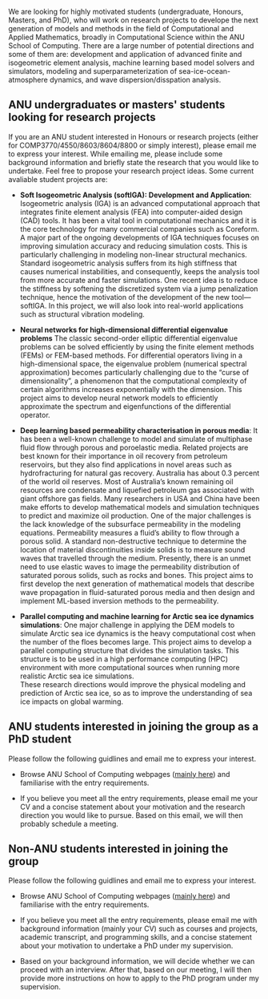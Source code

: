 We are looking for highly motivated students (undergraduate, Honours, Masters, and PhD), who will work on research projects to develope the next generation of models and methods in the field of Computational and Applied Mathematics, broadly in Computational Science within the ANU School of Computing.
There are a large number of potential directions and some of them are: development and application of advanced finite and isogeometric element analysis, machine learning based model solvers and simulators, modeling and superparameterization of sea-ice-ocean-atmosphere dynamics, and wave dispersion/disspation analysis. 

## ANU undergraduates or masters' students looking for research projects
If you are an ANU student interested in Honours or research projects (either for COMP3770/4550/8603/8604/8800 or simply interest), please email me to express your interest. While emailing me, please include some background information and briefly state the research that you would like to undertake. Feel free to propose your research project ideas. Some current avaliable student projects are: 

- **Soft Isogeometric Analysis (softIGA): Development and Application**:
Isogeometric analysis (IGA) is an advanced computational approach that integrates 
finite element analysis (FEA) into computer-aided design (CAD) tools. 
It has been a vital tool in computational mechanics and it is the core technology 
for many commercial companies such as Coreform. 
A major part of the ongoing developments of IGA techniques focuses on improving 
simulation accuracy and reducing simulation costs. 
This is particularly challenging in modeling non-linear structural mechanics. 
Standard isogeometric analysis suffers from its high stiffness that causes numerical instabilities, 
and consequently, keeps the analysis tool from more accurate and faster simulations. 
One recent idea is to reduce the stiffness by softening the discretized system 
via a jump penalization technique, hence the motivation of the development of the new tool—softIGA. 
In this project, we will also look into real-world applications such as structural vibration modeling.

- **Neural networks for high-dimensional differential eigenvalue problems**
The classic second-order elliptic differential eigenvalue problems can be solved efficiently by using the finite element methods (FEMs) or FEM-based methods. For differential operators living in a high-dimensional space, the eigenvalue problem (numerical spectral approximation) becomes particularly challenging due to the “curse of dimensionality”, a phenomenon that the computational complexity of certain algorithms increases exponentially with the dimension. This project aims to develop neural network models to efficiently approximate the spectrum and eigenfunctions of the differential operator. 

- **Deep learning based permeability characterisation in porous media**:
It has been a well-known challenge to model and simulate of multiphase fluid flow through porous and poroelastic media. 
Related projects are best known for their importance in oil recovery from petroleum reservoirs, 
but they also find applications in novel areas such as hydrofracturing for natural gas recovery.
Australia has about 0.3 percent of the world oil reserves.
Most of Australia’s known remaining oil resources are condensate and liquefied petroleum gas associated with giant offshore gas fields. 
Many researchers in USA and China have been make efforts to develop mathematical models 
and simulation techniques to predict and maximize oil production.
One of the major challenges is the lack knowledge of the subsurface permeability in the modeling equations. 
Permeability measures a fluid’s ability to flow through a porous solid. A standard non-destructive technique to
determine the location of material discontinuities inside solids is to measure sound waves that travelled through the medium. 
Presently, there is an unmet need to use elastic waves to image the permeability distribution of saturated porous solids, such as rocks and bones. 
This project aims to first develop the next generation of mathematical models that describe wave propagation in fluid-saturated porous media
and then design and implement ML-based inversion methods to  the permeability.

- **Parallel computing and machine learning for Arctic sea ice dynamics simulations**:
One major challenge in applying the DEM models to simulate Arctic sea ice dynamics is the heavy computational cost 
when the number of the floes becomes large.
This project aims to develop a parallel computing structure that divides the simulation tasks.
This structure is to be used in a high performance computing (HPC) environment with more computational sources 
when running more realistic Arctic sea ice simulations.  
These research directions would improve the physical modeling and prediction
of Arctic sea ice, so as to improve the understanding of sea ice impacts on global warming.


## ANU students interested in joining the group as a PhD student
Please follow the following guidlines and email me to express your interest.
- Browse ANU School of Computing webpages ([mainly here](https://comp.anu.edu.au/education/03-research/)) and familiarise with the entry requirements.

- If you believe you meet all the entry requirements, please email me your CV and a concise statement about your motivation and the research direction you would like to pursue. Based on this email, we will then probably schedule a meeting.
 
## Non-ANU students interested in joining the group
Please follow the following guidlines and email me to express your interest.

- Browse ANU School of Computing webpages ([mainly here](https://comp.anu.edu.au/education/03-research/)) and familiarise with the entry requirements.

- If you believe you meet all the entry requirements, please email me with background information (mainly your CV) such as courses and projects, academic transcript, and programming skills, and a concise statement about your motivation to undertake a PhD under my supervision. 

- Based on your background information, we will decide whether we can proceed with an interview. After that, based on our meeting, I will then provide more instructions on how to apply to the PhD program under my supervision.
